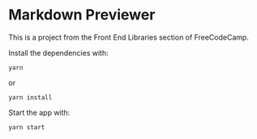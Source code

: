 # Markdown Previewer
This is a project from the Front End Libraries section of FreeCodeCamp.

Install the dependencies with:

```
yarn
```

or
```
yarn install
```

Start the app with:
```
yarn start
```